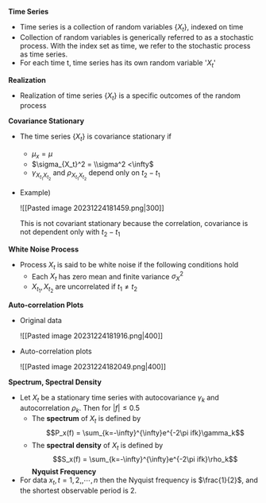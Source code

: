 
__Time Series__
- Time series is a collection of random variables $\{ X_t \}$, indexed on time
- Collection of random variables is generically referred to as a stochastic process. With the index set as time, we refer to the stochastic process as time series.
- For each time t, time series has its own random variable '$X_t$'

__Realization__
- Realization of time series $\{ X_t \}$ is a specific outcomes of the random process

__Covariance Stationary__
- The time series $\{X_t \}$ is covariance stationary if
	- $\mu_x = \mu$
	- $\sigma_{X_t}^2 = \\sigma^2 <\infty$
	- $\gamma_{X_{t_1}X_{t_2}}$ and $\rho_{X_{t_1}X_{t_2}}$  depend only on $t_2-t_1$
- Example)
  
  ![[Pasted image 20231224181459.png|300]]
  
  This is not covariant stationary because the correlation, covariance is not dependent only with $t_2-t_1$ 

__White Noise Process__
- Process $X_t$ is said to be white noise if the following conditions hold
	- Each $X_t$ has zero mean and finite variance $\sigma_X^2$
	- $X_{t_1}, X_{t_2}$ are uncorrelated if $t_1 \neq t_2$

__Auto-correlation Plots__
- Original data
  
   ![[Pasted image 20231224181916.png|400]]
- Auto-correlation plots
  
  ![[Pasted image 20231224182049.png|400]]   

__Spectrum, Spectral Density__
- Let $X_t$ be a stationary time series with autocovariance $\gamma_k$ and autocorrelation $\rho_k$. Then for $|f| \leq 0.5$
	- The __spectrum__ of $X_t$ is defined by
	  $$P_x(f) = \sum_{k=-\infty}^{\infty}e^{-2\pi ifk}\gamma_k$$
	- The __spectral density__ of $X_t$ is defined by
	  $$S_x(f) = \sum_{k=-\infty}^{\infty}e^{-2\pi ifk}\rho_k$$
__Nyquist Frequency__
- For data $x_t, t=1,2,,\cdots,n$ then the Nyquist frequency is $\frac{1}{2}$, and the shortest observable period is 2.